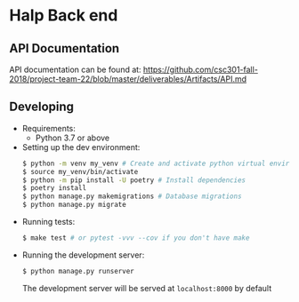 Halp Back end
=============

## API Documentation
API documentation can be found at: https://github.com/csc301-fall-2018/project-team-22/blob/master/deliverables/Artifacts/API.md

## Developing
- Requirements:
    - Python 3.7 or above
- Setting up the dev environment:
    ```bash
    $ python -m venv my_venv # Create and activate python virtual environment
    $ source my_venv/bin/activate
    $ python -m pip install -U poetry # Install dependencies
    $ poetry install
    $ python manage.py makemigrations # Database migrations
    $ python manage.py migrate
    ```
- Running tests:
    ```bash
    $ make test # or pytest -vvv --cov if you don't have make
    ```
- Running the development server:
    ```bash
    $ python manage.py runserver
    ```
    The development server will be served at `localhost:8000` by default
